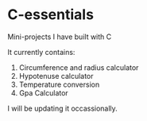 # C-essentials
Mini-projects I have built with C 


It currently contains:

1. Circumference and radius calculator
2. Hypotenuse calculator
3. Temperature conversion
4. Gpa Calculator

I will be updating it occassionally.
